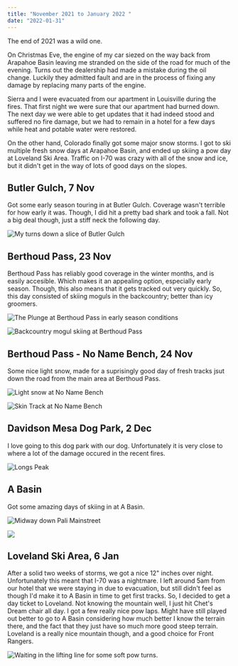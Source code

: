 ```yaml
---
title: "November 2021 to January 2022 "
date: "2022-01-31"
---
```


The end of 2021 was a wild one.

On Christmas Eve, the engine of my car siezed on the way back from Arapahoe Basin leaving me stranded on the side of the road for much of the evening. Turns out the dealership had made a mistake during the oil change. Luckily they admitted fault and are in the process of fixing any damage by replacing many parts of the engine.

Sierra and I were evacuated from our apartment in Louisville during the fires. That first night we were sure that our apartment had burned down. The next day we were able to get updates that it had indeed stood and suffered no fire damage, but we had to remain in a hotel for a few days while heat and potable water were restored.

On the other hand, Colorado finally got some major snow storms. I got to ski multiple fresh snow days at Arapahoe Basin, and ended up skiing a pow day at Loveland Ski Area. Traffic on I-70 was crazy with all of the snow and ice, but it didn't get in the way of lots of good days on the slopes.

## Butler Gulch, 7 Nov

Got some early season touring in at Butler Gulch. Coverage wasn't terrible for how early it was. Though, I did hit a pretty bad shark and took a fall. Not a big deal though, just a stiff neck the following day.

![My turns down a slice of Butler Gulch](../images/2022_01_10_Novemeber_January_2021_2022/IMG_8257.JPG)

## Berthoud Pass, 23 Nov

Berthoud Pass has reliably good coverage in the winter months, and is easily accesible. Which makes it an appealing option, especially early season. Though, this also means that it gets tracked out very quickly. So, this day consisted of skiing moguls in the backcountry; better than icy groomers.

![The Plunge at Berthoud Pass in early season conditions](../images/2022_01_10_Novemeber_January_2021_2022/DSC_0911-2.jpg)

![Backcountry mogul skiing at Berthoud Pass](../images/2022_01_10_Novemeber_January_2021_2022/DSC_0891.jpg)

## Berthoud Pass - No Name Bench, 24 Nov

Some nice light snow, made for a suprisingly good day of fresh tracks jsut down the road from the main area at Berthoud Pass.

![Light snow at No Name Bench](../images/2022_01_10_Novemeber_January_2021_2022/IMG_8372.jpg)

![Skin Track at No Name Bench](../images/2022_01_10_Novemeber_January_2021_2022/IMG_8370.jpg)

## Davidson Mesa Dog Park, 2 Dec

I love going to this dog park with our dog. Unfortunately it is very close to where a lot of the damage occured in the recent fires.

![Longs Peak](../images/2022_01_10_Novemeber_January_2021_2022/DSC_0983-2.jpg)

## A Basin

Got some amazing days of skiing in at A Basin.

![Midway down Pali Mainstreet](../images/2022_01_10_Novemeber_January_2021_2022/IMG_8687.jpg)

![](../images/2022_01_10_Novemeber_January_2021_2022/IMG_8751.jpg)


## Loveland Ski Area, 6 Jan

After a solid two weeks of storms, we got a nice 12" inches over night. Unfortunately this meant that I-70 was a nightmare. I left around 5am from our hotel that we were staying in due to evacuation, but still didn't feel as though I'd make it to A Basin in time to get first tracks. So, I decided to get a day ticket to Loveland. Not knowing the mountain well, I just hit Chet's Dream chair all day. I got a few really nice pow laps. Might have still played out better to go to A Basin considering how much better I know the terrain there, and the fact that they just have so much more good steep terrain. Loveland is a really nice mountain though, and a good choice for Front Rangers.

![Waiting in the lifting line for some soft pow turns.](../images/2022_01_10_Novemeber_January_2021_2022/IMG_8764.jpg)